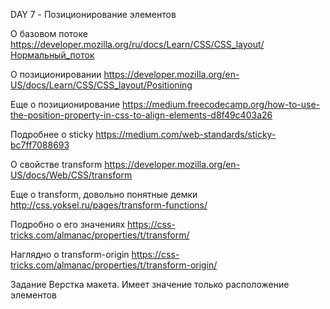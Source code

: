 DAY 7 - Позиционирование элементов

О базовом потоке   https://developer.mozilla.org/ru/docs/Learn/CSS/CSS_layout/Нормальный_поток

О позиционировании  https://developer.mozilla.org/en-US/docs/Learn/CSS/CSS_layout/Positioning

Еще о позиционирование   https://medium.freecodecamp.org/how-to-use-the-position-property-in-css-to-align-elements-d8f49c403a26

Подробнее о sticky  https://medium.com/web-standards/sticky-bc7ff7088693

О свойстве transform    https://developer.mozilla.org/en-US/docs/Web/CSS/transform

Еще о transform, довольно понятные демки   http://css.yoksel.ru/pages/transform-functions/

Подробно о его значениях https://css-tricks.com/almanac/properties/t/transform/

Наглядно о transform-origin   https://css-tricks.com/almanac/properties/t/transform-origin/

Задание
Верстка макета. Имеет значение только расположение элементов
